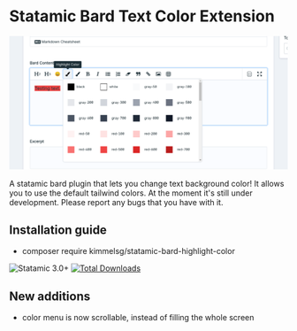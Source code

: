# Statamic Bard Text Color Extension

![alt text](https://github.com/kimmelsg/statamic-bard-highlight-color/blob/main/preview.png "Preview")

A statamic bard plugin that lets you change text background color!
It allows you to use the default tailwind colors.
At the moment it's still under development. Please report any bugs that you have with it.

## Installation guide

- composer require kimmelsg/statamic-bard-highlight-color

![Statamic 3.0+](https://img.shields.io/badge/Statamic-3.0+-FF269E?style=for-the-badge&link=https://statamic.com)
[![Total Downloads](https://img.shields.io/packagist/dt/xndbogdan/statamic-bard-text-color.svg)](https://packagist.org/packages/xndbogdan/statamic-bard-text-color)

## New additions

- color menu is now scrollable, instead of filling the whole screen
